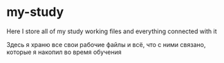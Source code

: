 # my-study
Here I store all of my study working files and everything connected with it

Здесь я храню все свои рабочие файлы и всё, что с ними связано, которые я накопил во время обучения